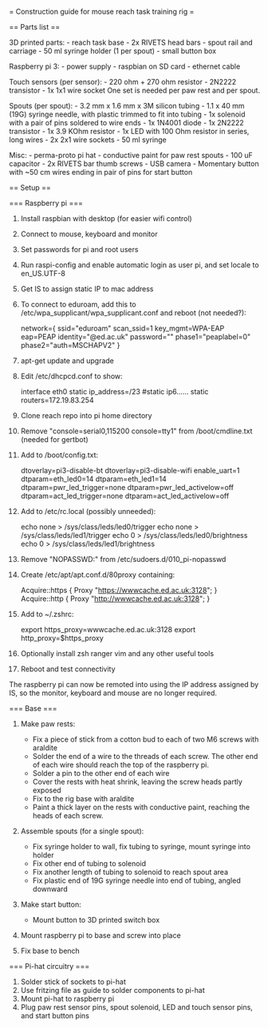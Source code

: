 = Construction guide for mouse reach task training rig =


== Parts list ==

3D printed parts:
    - reach task base
    - 2x RIVETS head bars
    - spout rail and carriage
    - 50 ml syringe holder (1 per spout)
    - small button box

Raspberry pi 3:
    - power supply
    - raspbian on SD card
    - ethernet cable

Touch sensors (per sensor):
    - 220 ohm + 270 ohm resistor
    - 2N2222 transistor
    - 1x 1x1 wire socket
One set is needed per paw rest and per spout.

Spouts (per spout):
    - 3.2 mm x 1.6 mm x 3M silicon tubing
    - 1.1 x 40 mm (19G) syringe needle, with plastic trimmed to fit into tubing
    - 1x solenoid with a pair of pins soldered to wire ends
    - 1x 1N4001 diode
    - 1x 2N2222 transistor
    - 1x 3.9 KOhm resistor
    - 1x LED with 100 Ohm resistor in series, long wires
    - 2x 2x1 wire sockets
    - 50 ml syringe

Misc:
    - perma-proto pi hat
    - conductive paint for paw rest spouts
    - 100 uF capacitor
    - 2x RIVETS bar thumb screws
    - USB camera
    - Momentary button with ~50 cm wires ending in pair of pins for start button


== Setup ==

=== Raspberry pi ===

1. Install raspbian with desktop (for easier wifi control)
2. Connect to mouse, keyboard and monitor
3. Set passwords for pi and root users
4. Run raspi-config and enable automatic login as user pi, and set locale to en\_US.UTF-8 
5. Get IS to assign static IP to mac address
6. To connect to eduroam, add this to /etc/wpa\_supplicant/wpa_supplicant.conf and reboot (not needed?):

    network={
	ssid="eduroam"
	scan\_ssid=1
	key\_mgmt=WPA-EAP
	eap=PEAP
	identity="<uun>@ed.ac.uk"
	password="<password>"
	phase1="peaplabel=0"
	phase2="auth=MSCHAPV2"
    }

7. apt-get update and upgrade
8. Edit /etc/dhcpcd.conf to show:

    interface eth0
    static ip\_address=<IP address assigned by IS>/23
    #static ip6......
    static routers=172.19.83.254

9. Clone reach repo into pi home directory
10. Remove "console=serial0,115200 console=tty1" from /boot/cmdline.txt (needed for gertbot)
11. Add to /boot/config.txt:

    dtoverlay=pi3-disable-bt
    dtoverlay=pi3-disable-wifi
    enable\_uart=1
    dtparam=eth_led0=14
    dtparam=eth_led1=14
    dtparam=pwr_led_trigger=none
    dtparam=pwr_led_activelow=off
    dtparam=act_led_trigger=none
    dtparam=act_led_activelow=off

12. Add to /etc/rc.local (possibly unneeded):

    echo none > /sys/class/leds/led0/trigger
    echo none > /sys/class/leds/led1/trigger
    echo 0 > /sys/class/leds/led0/brightness
    echo 0 > /sys/class/leds/led1/brightness

13. Remove "NOPASSWD:" from /etc/sudoers.d/010\_pi-nopasswd
14. Create /etc/apt/apt.conf.d/80proxy containing:

    Acquire::https {
	Proxy "https://wwwcache.ed.ac.uk:3128";
    }
    Acquire::http {
	Proxy "http://wwwcache.ed.ac.uk:3128";
    }

15. Add to ~/.zshrc:

    export https\_proxy=wwwcache.ed.ac.uk:3128
    export http\_proxy=$https_proxy

16. Optionally install zsh ranger vim and any other useful tools
17. Reboot and test connectivity

The raspberry pi can now be remoted into using the IP address assigned by IS, so the monitor, keyboard and mouse are no longer required.


=== Base ===

1. Make paw rests:
    - Fix a piece of stick from a cotton bud to each of two M6 screws with araldite
    - Solder the end of a wire to the threads of each screw. The other end of each wire should reach the top of the raspberry pi.
    - Solder a pin to the other end of each wire
    - Cover the rests with heat shrink, leaving the screw heads partly exposed 
    - Fix to the rig base with araldite
    - Paint a thick layer on the rests with conductive paint, reaching the heads of each screw.

2. Assemble spouts (for a single spout):
    - Fix syringe holder to wall, fix tubing to syringe, mount syringe into holder
    - Fix other end of tubing to solenoid
    - Fix another length of tubing to solenoid to reach spout area
    - Fix plastic end of 19G syringe needle into end of tubing, angled downward

3. Make start button:
    - Mount button to 3D printed switch box

4. Mount raspberry pi to base and screw into place
5. Fix base to bench


=== Pi-hat circuitry ===

1. Solder stick of sockets to pi-hat
2. Use fritzing file as guide to solder components to pi-hat
3. Mount pi-hat to raspberry pi
4. Plug paw rest sensor pins, spout solenoid, LED and touch sensor pins, and start button pins


